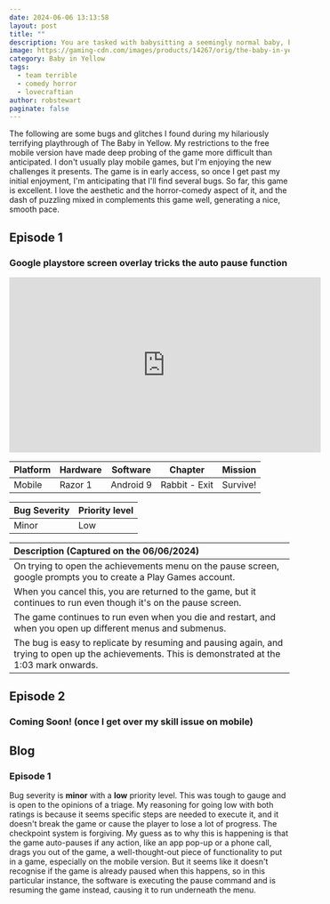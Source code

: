 ```yaml
---
date: 2024-06-06 13:13:58
layout: post
title: ""
description: You are tasked with babysitting a seemingly normal baby, but as the game unfolds not all is as it seems with sublte horror events that escalate over the chapters revealing the babys attempts to take control.
image: https://gaming-cdn.com/images/products/14267/orig/the-baby-in-yellow-pc-game-steam-cover.jpg?v=1697641227
category: Baby in Yellow
tags: 
  - team terrible
  - comedy horror
  - lovecraftian
author: robstewart
paginate: false
---
```

The following are some bugs and glitches I found during my hilariously terrifying playthrough of The Baby in Yellow. My restrictions to the free mobile version have made deep probing of the game more difficult than anticipated. I don't usually play mobile games, but I'm enjoying the new challenges it presents. The game is in early access, so once I get past my initial enjoyment, I'm anticipating that I'll find several bugs. So far, this game is excellent. I love the aesthetic and the horror-comedy aspect of it, and the dash of puzzling mixed in complements this game well, generating a nice, smooth pace.


## Episode 1
### Google playstore screen overlay tricks the auto pause function

<iframe width="560" height="315" src="https://www.youtube.com/embed/dzBZjVxtySg?si=1kPzVqfRjLU2KqPH" title="YouTube video player" frameborder="0" allow="accelerometer; autoplay; clipboard-write; encrypted-media; gyroscope; picture-in-picture; web-share" referrerpolicy="strict-origin-when-cross-origin" allowfullscreen></iframe>

| Platform | Hardware | Software  | Chapter       | Mission  |
| ---------| -------- | --------- | ------------- | -------- |
| Mobile   | Razor 1  | Android 9 | Rabbit - Exit | Survive! |

| Bug Severity | Priority level |
| ------------ | -------------- |
| Minor        | Low            |

| Description (Captured on the 06/06/2024) |
| :-- |
| On trying to open the achievements menu on the pause screen, google prompts you to create a Play Games account. |
| When you cancel this, you are returned to the game, but it continues to run even though it's on the pause screen. |
| The game continues to run even when you die and restart, and when you open up different menus and submenus. |
| The bug is easy to replicate by resuming and pausing again, and trying to open up the achievements. This is demonstrated at the 1:03 mark onwards. |

## Episode 2
### Coming Soon! (once I get over my skill issue on mobile)

## Blog

### Episode 1
Bug severity is **minor** with a **low** priority level. This was tough to gauge and is open to the opinions of a triage. My reasoning for going low with both ratings is because it seems specific steps are needed to execute it, and it doesn't break the game or cause the player to lose a lot of progress. The checkpoint system is forgiving. My guess as to why this is happening is that the game auto-pauses if any action, like an app pop-up or a phone call, drags you out of the game, a well-thought-out piece of functionality to put in a game, especially on the mobile version. But it seems like it doesn't recognise if the game is already paused when this happens, so in this particular instance, the software is executing the pause command and is resuming the game instead, causing it to run underneath the menu.